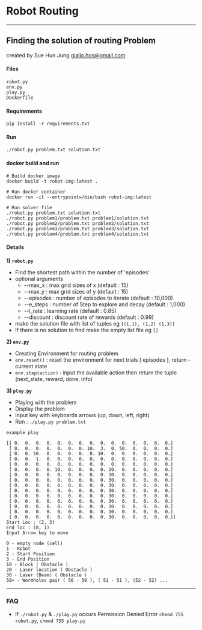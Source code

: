 # Robot Routing

----------------------

## Finding the solution of routing Problem

created by Sue Hun Jung giallo.hos@gmail.com


#### Files

```
robot.py
env.py
play.py
Dockerfile
```

#### Requirements
```
pip install -r requirements.txt
```

#### Run
```
./robot.py problem.txt solution.txt
```

#### docker build and run
```
# Build docker image
docker build -t robot-img:latest .

# Run docker container
docker run -it --entrypoint=/bin/bash robot-img:latest

# Run solver file
./robot.py problem.txt solution.txt
./robot.py problem1/problem.txt problem1/solution.txt
./robot.py problem2/problem.txt problem2/solution.txt
./robot.py problem3/problem.txt problem3/solution.txt
./robot.py problem4/problem.txt problem4/solution.txt

```


#### Details

**1)    `robot.py`**

- Find the shortest path within the number of 'episodes'
- optional arguments
  - --max_x : max grid sizes of x (default : 15)
  - --max_y : max grid sizes of y (default : 15)
  - --episodes : number of episodes to iterate (default : 10,000)
  - --e_steps : number of Step to explore and decay (default : 1,000)
  - --l_rate : learning rate (default : 0.85)
  - --discount : discount rate of rewards (default : 0.99)<br>
- make the solution file with list of tuples eg
`[(1,1), (1,2) (1,3)]`
- If there is no solution to find make the empty list file eg
`[]`

**2)    `env.py`**

- Creating Environment for routing problem
- `env.reset()` : reset the environment for next trials ( episodes ), return - current state
- `env.step(action)` : input the available action then return the tuple (next_state, reward, done, info)

**3)    `play.py`**

- Playing with the problem
- Display the problem
- Input key with keyboards arrows (up, down, left, right)
- Run : `./play.py problem.txt`

```
example play

[[ 0.  0.  0.  0.  0.  0.  0.  0.  0.  0.  0.  0.  0.  0.  0.]
 [ 0.  0.  0.  0.  0.  0.  0. 10.  3.  0. 50.  0.  0.  0.  0.]
 [ 0.  0. 50.  0.  0.  0.  0.  0. 10.  0.  0.  0.  0.  0.  0.]
 [ 0.  0.  1.  0.  0.  0.  0.  0.  0.  0.  0.  0.  0.  0.  0.]
 [ 0.  0.  0.  0.  0.  0.  0.  0.  0.  0.  0.  0.  0.  0.  0.]
 [ 0.  0.  0.  0. 10.  0.  0.  0.  0. 20.  0.  0.  0.  0.  0.]
 [ 0.  0.  0.  0.  0.  0.  0.  0.  0. 30.  0.  0.  0.  0.  0.]
 [ 0.  0.  0.  0.  0.  0.  0.  0.  0. 30.  0.  0.  0.  0.  0.]
 [ 0.  0.  0.  0.  0.  0.  0.  0.  0. 30.  0.  0.  0.  0.  0.]
 [ 0.  0.  0.  0.  0.  0.  0.  0.  0. 30.  0.  0.  0.  0.  0.]
 [ 0.  0.  0.  0.  0.  0.  0.  0.  0. 30.  0.  0.  0.  0.  0.]
 [ 0.  0.  0.  0.  0.  0.  0.  0.  0. 30.  0.  0.  0.  0.  0.]
 [ 0.  0.  0.  0.  0.  0.  0.  0.  0. 30.  0.  0.  0.  0.  0.]
 [ 0.  0.  0.  0.  0.  0.  0.  0.  0. 30.  0.  0.  0.  0.  0.]
 [ 0.  0.  0.  0.  0.  0.  0.  0.  0. 30.  0.  0.  0.  0.  0.]]
Start Loc : (2, 3)
End loc : (8, 1)
Input Arrow key to move

0 - empty node (cell)
1 - Robot
2 - Start Position
3 - End Position
10 - Block ( Obstacle )
20 - Laser location ( Obstacle )
30 - Laser (Beam) ( Obstacle )
50+ - Wormholes pair ( 50 - 50 ), ( 51 - 51 ), (52 - 52) ...

```


--------------------


### FAQ
 - If `./robot.py` & `./play.py` occurs Permission Denied Error
  `chmod 755 robot.py`, `chmod 755 play.py`
